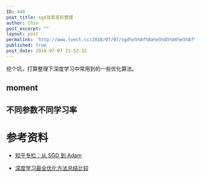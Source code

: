 ```yaml
---
ID: 440
post_title: sgd及其变形整理
author: Chin
post_excerpt: ""
layout: post
permalink: 'http://www.tvect.cc/2018/07/07/sgd%e5%8f%8a%e5%85%b6%e5%8f%98%e5%bd%a2%e6%95%b4%e7%90%86/'
published: true
post_date: 2018-07-07 21:52:32
---
```

挖个坑，打算整理下深度学习中常用到的一些优化算法。

<h2>moment</h2>

<h2>不同参数不同学习率</h2>

<h1>参考资料</h1>

<ul>
<li><p><a href="https://zhuanlan.zhihu.com/p/32626442">知乎专栏：从 SGD 到 Adam</a></p></li>
<li><p><a href="https://blog.csdn.net/u012759136/article/details/52302426">深度学习最全优化方法总结比较</a></p></li>
</ul>